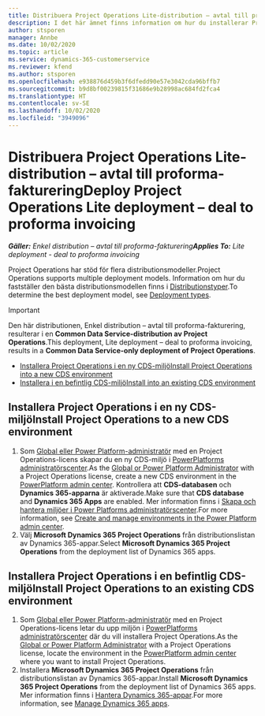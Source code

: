 ```yaml
---
title: Distribuera Project Operations Lite-distribution – avtal till proforma-fakturering
description: I det här ämnet finns information om hur du installerar Project Operations enkel distribution – avtal till proforma-fakturering.
author: stsporen
manager: Annbe
ms.date: 10/02/2020
ms.topic: article
ms.service: dynamics-365-customerservice
ms.reviewer: kfend
ms.author: stsporen
ms.openlocfilehash: e938876d459b3f6dfedd90e57e3042cda96bffb7
ms.sourcegitcommit: b9d8bf00239815f31686e9b28998ac684fd2fca4
ms.translationtype: HT
ms.contentlocale: sv-SE
ms.lasthandoff: 10/02/2020
ms.locfileid: "3949096"
---
```

# <a name="deploy-project-operations-lite-deployment--deal-to-proforma-invoicing"></a><span data-ttu-id="3f38c-103">Distribuera Project Operations Lite-distribution – avtal till proforma-fakturering</span><span class="sxs-lookup"><span data-stu-id="3f38c-103">Deploy Project Operations Lite deployment – deal to proforma invoicing</span></span>

<span data-ttu-id="3f38c-104">_**Gäller:** Enkel distribution – avtal till proforma-fakturering_</span><span class="sxs-lookup"><span data-stu-id="3f38c-104">_**Applies To:** Lite deployment - deal to proforma invoicing_</span></span>

<span data-ttu-id="3f38c-105">Project Operations har stöd för flera distributionsmodeller.</span><span class="sxs-lookup"><span data-stu-id="3f38c-105">Project Operations supports multiple deployment models.</span></span> <span data-ttu-id="3f38c-106">Information om hur du fastställer den bästa distributionsmodellen finns i [Distributionstyper](determine-deployment-type.md).</span><span class="sxs-lookup"><span data-stu-id="3f38c-106">To determine the best deployment model, see [Deployment types](determine-deployment-type.md).</span></span>


> [!IMPORTANT]
> <span data-ttu-id="3f38c-107">Den här distributionen, Enkel distribution – avtal till proforma-fakturering, resulterar i en **Common Data Service-distribution av Project Operations**.</span><span class="sxs-lookup"><span data-stu-id="3f38c-107">This deployment, Lite deployment – deal to proforma invoicing, results in a **Common Data Service-only deployment of Project Operations**.</span></span>

- [<span data-ttu-id="3f38c-108">Installera Project Operations i en ny CDS-miljö</span><span class="sxs-lookup"><span data-stu-id="3f38c-108">Install Project Operations into a new CDS environment</span></span>](#new)
- [<span data-ttu-id="3f38c-109">Installera i en befintlig CDS-miljö</span><span class="sxs-lookup"><span data-stu-id="3f38c-109">Install into an existing CDS environment</span></span>](#existing)



## <a name="install-project-operations-to-a-new-cds-environment"></a><a name="new"></a><span data-ttu-id="3f38c-110">Installera Project Operations i en ny CDS-miljö</span><span class="sxs-lookup"><span data-stu-id="3f38c-110">Install Project Operations to a new CDS environment</span></span>

1. <span data-ttu-id="3f38c-111">Som [Global eller Power Platform-administratör](https://docs.microsoft.com/power-platform/admin/global-service-administrators-can-administer-without-license) med en Project Operations-licens skapar du en ny CDS-miljö i [PowerPlatforms administratörscenter](https://admin.powerplatform.com).</span><span class="sxs-lookup"><span data-stu-id="3f38c-111">As the [Global or Power Platform Administrator](https://docs.microsoft.com/power-platform/admin/global-service-administrators-can-administer-without-license) with a Project Operations license, create a new CDS environment in the [PowerPlatform admin center](https://admin.powerplatform.com).</span></span> <span data-ttu-id="3f38c-112">Kontrollera att **CDS-databasen** och **Dynamics 365-apparna** är aktiverade.</span><span class="sxs-lookup"><span data-stu-id="3f38c-112">Make sure that **CDS database** and **Dynamics 365 Apps** are enabled.</span></span> <span data-ttu-id="3f38c-113">Mer information finns i [Skapa och hantera miljöer i Power Platforms administratörscenter](https://docs.microsoft.com/power-platform/admin/create-environment#create-an-environment-in-the-power-platform-admin-center).</span><span class="sxs-lookup"><span data-stu-id="3f38c-113">For more information, see [Create and manage environments in the Power Platform admin center](https://docs.microsoft.com/power-platform/admin/create-environment#create-an-environment-in-the-power-platform-admin-center).</span></span>
2. <span data-ttu-id="3f38c-114">Välj **Microsoft Dynamics 365 Project Operations** från distributionslistan av Dynamics 365-appar.</span><span class="sxs-lookup"><span data-stu-id="3f38c-114">Select **Microsoft Dynamics 365 Project Operations** from the deployment list of Dynamics 365 apps.</span></span>


## <a name="install-project-operations-to-an-existing-cds-environment"></a><a name="existing"></a><span data-ttu-id="3f38c-115">Installera Project Operations i en befintlig CDS-miljö</span><span class="sxs-lookup"><span data-stu-id="3f38c-115">Install Project Operations to an existing CDS environment</span></span>

1. <span data-ttu-id="3f38c-116">Som [Global eller Power Platform-administratör](https://docs.microsoft.com/power-platform/admin/global-service-administrators-can-administer-without-license) med en Project Operations-licens letar du upp miljön i [PowerPlatforms administratörscenter](https://admin.powerplatform.com) där du vill installera Project Operations.</span><span class="sxs-lookup"><span data-stu-id="3f38c-116">As the [Global or Power Platform Administrator](https://docs.microsoft.com/power-platform/admin/global-service-administrators-can-administer-without-license) with a Project Operations license, locate the environment in the [PowerPlatform admin center](https://admin.powerplatform.com) where you want to install Project Operations.</span></span>
2. <span data-ttu-id="3f38c-117">Installera **Microsoft Dynamics 365 Project Operations** från distributionslistan av Dynamics 365-appar.</span><span class="sxs-lookup"><span data-stu-id="3f38c-117">Install **Microsoft Dynamics 365 Project Operations** from the deployment list of Dynamics 365 apps.</span></span> <span data-ttu-id="3f38c-118">Mer information finns i [Hantera Dynamics 365-appar](https://docs.microsoft.com/power-platform/admin/manage-apps).</span><span class="sxs-lookup"><span data-stu-id="3f38c-118">For more information, see [Manage Dynamics 365 apps](https://docs.microsoft.com/power-platform/admin/manage-apps).</span></span>



